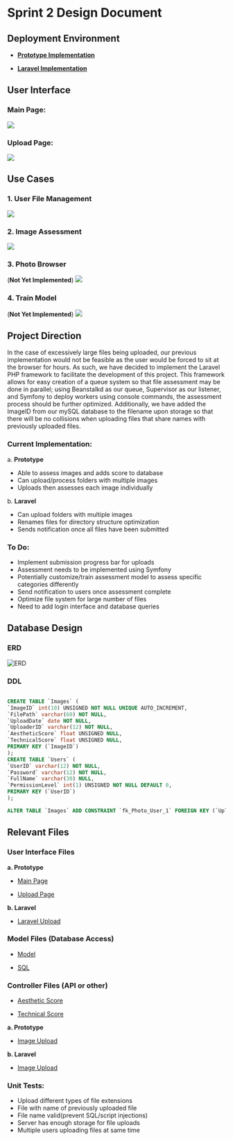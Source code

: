 # Sprint 2 Design Document 

## Deployment Environment

- **[Prototype Implementation](http://rji2.glike.cf)**

- **[Laravel Implementation](http://rji.glike.cf/image-assessment/public/)**

## User Interface
### Main Page:

![](https://github.com/computationalmystic/RJI-group1/blob/master/MainPage.JPG)

### Upload Page:

![](https://github.com/computationalmystic/RJI-group1/blob/master/UploadPage.png)


## Use Cases

### 1. User File Management

![](https://github.com/computationalmystic/RJI-group1/blob/master/Sprint2_usecase/ufm_Sprint2.png)


### 2. Image Assessment	

![](https://github.com/computationalmystic/RJI-group1/blob/master/Sprint2_usecase/ia_Sprint2.png)


### 3. Photo Browser
(**Not Yet Implemented**)
![](https://github.com/computationalmystic/RJI-group1/blob/master/UseCaseDiagrams/Photo%20Browser.png)


### 4. Train Model
(**Not Yet Implemented**)
![](https://github.com/computationalmystic/RJI-group1/blob/master/UseCaseDiagrams/tm.png)


## Project Direction
In the case of excessively large files being uploaded, our previous implementation would not be feasible as the user would be forced to sit at the browser for hours. As such, we have decided to implement the Laravel PHP framework to facilitate the development of this project. This framework allows for easy creation of a queue system so that file assessment may be done in parallel; using Beanstalkd as our queue, Supervisor as our listener, and Symfony to deploy workers using console commands, the assessment process should be further optimized. Additionally, we have added the ImageID from our mySQL database to the filename upon storage so that there will be no collisions when uploading files that share names with previously uploaded files.

### Current Implementation:

a.	**Prototype**
- Able to assess images and adds score to database
- Can upload/process folders with multiple images
- Uploads then assesses each image individually
	

b.	**Laravel**
- Can upload folders with multiple images
- Renames files for directory structure optimization
- Sends notification once all files have been submitted
	

### To Do:
- Implement submission progress bar for uploads
- Assessment needs to be implemented using Symfony
- Potentially customize/train assessment model to assess specific categories differently
- Send notification to users once assessment complete
- Optimize file system for large number of files
- Need to add login interface and database queries



## Database Design

### ERD

![ERD](https://github.com/computationalmystic/RJI-group1/blob/master/image_assessment_erd.png)

### DDL 

```SQL

CREATE TABLE `Images` (
`ImageID` int(10) UNSIGNED NOT NULL UNIQUE AUTO_INCREMENT,
`FilePath` varchar(60) NOT NULL,
`UploadDate` date NOT NULL,
`UploaderID` varchar(12) NOT NULL,
`AestheticScore` float UNSIGNED NULL,
`TechnicalScore` float UNSIGNED NULL,
PRIMARY KEY (`ImageID`) 
);
CREATE TABLE `Users` (
`UserID` varchar(12) NOT NULL,
`Password` varchar(12) NOT NULL,
`FullName` varchar(30) NULL,
`PermissionLevel` int(1) UNSIGNED NOT NULL DEFAULT 0,
PRIMARY KEY (`UserID`) 
);

ALTER TABLE `Images` ADD CONSTRAINT `fk_Photo_User_1` FOREIGN KEY (`UploaderID`) REFERENCES `Users` (`UserID`);
```    

## Relevant Files

### User Interface Files

**a. Prototype**

- [Main Page](https://github.com/computationalmystic/RJI-group1/blob/master/html%26CSS/index.html)


- [Upload Page](https://github.com/computationalmystic/RJI-group1/blob/master/html%26CSS/Upload.html)

**b. Laravel**

- [Laravel Upload](https://github.com/computationalmystic/RJI-group1/blob/master/image-assessment/resources/views/create.blade.php)


### Model Files (Database Access)

- [Model](https://github.com/computationalmystic/RJI-group1/tree/master/model) 

- [SQL](https://github.com/computationalmystic/RJI-group1/blob/master/image_assessment_schema.sql)


### Controller Files (API or other)

- [Aesthetic Score](https://github.com/computationalmystic/RJI-group1/blob/master/html%26CSS/getScoreAestheticAPI.sh)

- [Technical Score](https://github.com/computationalmystic/RJI-group1/blob/master/html%26CSS/getScoreTechnicalAPI.sh)

**a. Prototype**

- [Image Upload](https://github.com/computationalmystic/RJI-group1/blob/master/image-assessment/public/index.php)

**b. Laravel**

- [Image Upload](https://github.com/computationalmystic/RJI-group1/blob/master/image-assessment/app/Http/Controllers/ImageUploadController.php)


### Unit Tests:
- Upload different types of file extensions
- File with name of previously uploaded file
- File name valid(prevent SQL/script injections)
- Server has enough storage for file uploads
- Multiple users uploading files at same time


